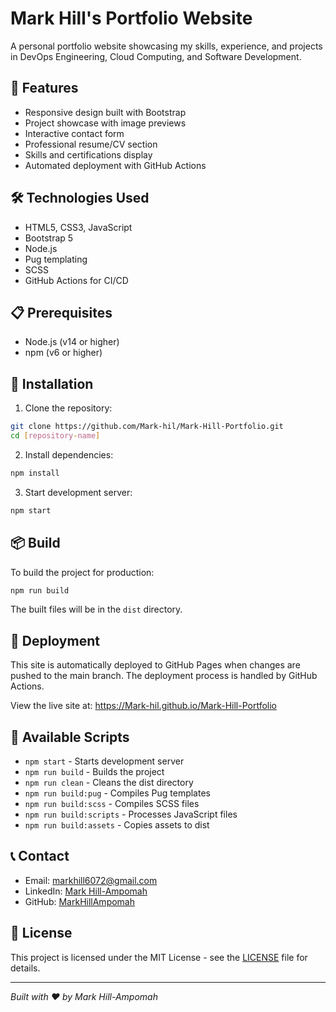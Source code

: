 # Mark Hill's Portfolio Website

A personal portfolio website showcasing my skills, experience, and projects in DevOps Engineering, Cloud Computing, and Software Development.

## 🚀 Features

- Responsive design built with Bootstrap
- Project showcase with image previews
- Interactive contact form
- Professional resume/CV section
- Skills and certifications display
- Automated deployment with GitHub Actions

## 🛠️ Technologies Used

- HTML5, CSS3, JavaScript
- Bootstrap 5
- Node.js
- Pug templating
- SCSS
- GitHub Actions for CI/CD

## 📋 Prerequisites

- Node.js (v14 or higher)
- npm (v6 or higher)

## 🔧 Installation

1. Clone the repository:
```bash
git clone https://github.com/Mark-hil/Mark-Hill-Portfolio.git
cd [repository-name]
```

2. Install dependencies:
```bash
npm install
```

3. Start development server:
```bash
npm start
```

## 📦 Build

To build the project for production:

```bash
npm run build
```

The built files will be in the `dist` directory.

## 🚀 Deployment

This site is automatically deployed to GitHub Pages when changes are pushed to the main branch. The deployment process is handled by GitHub Actions.

View the live site at: https://Mark-hil.github.io/Mark-Hill-Portfolio

## 📜 Available Scripts

- `npm start` - Starts development server
- `npm run build` - Builds the project
- `npm run clean` - Cleans the dist directory
- `npm run build:pug` - Compiles Pug templates
- `npm run build:scss` - Compiles SCSS files
- `npm run build:scripts` - Processes JavaScript files
- `npm run build:assets` - Copies assets to dist

## 📞 Contact

- Email: markhill6072@gmail.com
- LinkedIn: [Mark Hill-Ampomah](https://www.linkedin.com/in/mark-hill-ampomah-790064209)
- GitHub: [MarkHillAmpomah](https://github.com/MarkHillAmpomah)

## 📄 License

This project is licensed under the MIT License - see the [LICENSE](LICENSE) file for details.

---

*Built with ❤️ by Mark Hill-Ampomah*
